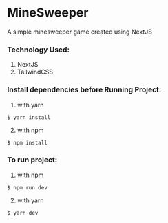 # MineSweeper

A simple minesweeper game created using NextJS

### Technology Used:

1. NextJS
2. TailwindCSS

### Install dependencies before Running Project:

1. with yarn

```
$ yarn install
```

2. with npm

```
$ npm install
```

### To run project:

1. with npm

```
$ npm run dev
```

2. with yarn

```
$ yarn dev
```
